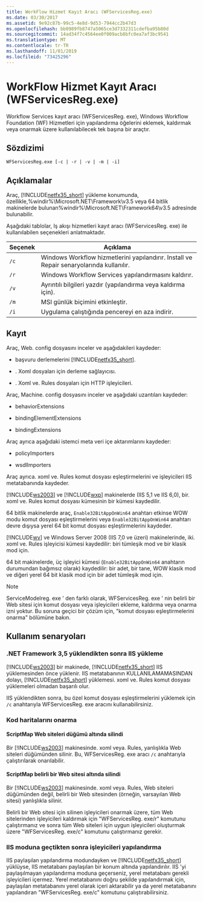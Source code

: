 ```yaml
---
title: WorkFlow Hizmet Kayıt Aracı (WFServicesReg.exe)
ms.date: 03/30/2017
ms.assetid: 9e92c87b-99c5-4e8d-9d53-7944cc2b47d3
ms.openlocfilehash: bb0989fb8747a5065ce3d7332311cdefba95b80d
ms.sourcegitcommit: 14ad34f7c4564ee0f009acb8bfc0ea7af3bc9541
ms.translationtype: MT
ms.contentlocale: tr-TR
ms.lasthandoff: 11/01/2019
ms.locfileid: "73425296"
---
```

# <a name="workflow-service-registration-tool-wfservicesregexe"></a>WorkFlow Hizmet Kayıt Aracı (WFServicesReg.exe)
Workflow Services kayıt aracı (WFServicesReg. exe), Windows Workflow Foundation (WF) Hizmetleri için yapılandırma öğelerini eklemek, kaldırmak veya onarmak üzere kullanılabilecek tek başına bir araçtır.  
  
## <a name="syntax"></a>Sözdizimi  
  
```console  
WFServicesReg.exe [-c | -r | -v | -m | -i]  
```  
  
## <a name="remarks"></a>Açıklamalar  
 Araç, [!INCLUDE[netfx35_short](../../../includes/netfx35-short-md.md)] yükleme konumunda, özellikle,%windir%\Microsoft.NET\Framework\v3.5 veya 64 bitlik makinelerde bulunan%windir%\Microsoft.NET\Framework64\v3.5 adresinde bulunabilir.  
  
 Aşağıdaki tablolar, Iş akışı hizmetleri kayıt aracı (WFServicesReg. exe) ile kullanılabilen seçenekleri anlatmaktadır.  
  
|Seçenek|Açıklama|  
|------------|-----------------|  
|`/c`|Windows Workflow hizmetlerini yapılandırır. Install ve Repair senaryolarında kullanılır.|  
|`/r`|Windows Workflow Services yapılandırmasını kaldırır.|  
|`/v`|Ayrıntılı bilgileri yazdır (yapılandırma veya kaldırma için).|  
|`/m`|MSI günlük biçimini etkinleştir.|  
|`/i`|Uygulama çalıştığında pencereyi en aza indirir.|  
  
## <a name="registration"></a>Kayıt  
 Araç, Web. config dosyasını inceler ve aşağıdakileri kaydeder:  
  
- başvuru derlemelerini [!INCLUDE[netfx35_short](../../../includes/netfx35-short-md.md)].  
  
- . Xoml dosyaları için derleme sağlayıcısı.  
  
- . Xoml ve. Rules dosyaları için HTTP işleyicileri.  
  
 Araç, Machine. config dosyasını inceler ve aşağıdaki uzantıları kaydeder:  
  
- behaviorExtensions  
  
- bindingElementExtensions  
  
- bindingExtensions  
  
 Araç ayrıca aşağıdaki istemci meta veri içe aktarımlarını kaydeder:  
  
- policyImporters  
  
- wsdlImporters  
  
 Araç ayrıca. xoml ve. Rules komut dosyası eşleştirmelerini ve işleyicileri IIS metatabanında kaydeder.  
  
 [!INCLUDE[ws2003](../../../includes/ws2003-md.md)] ve [!INCLUDE[wxp](../../../includes/wxp-md.md)] makinelerde (IIS 5,1 ve IIS 6,0), bir. xoml ve. Rules komut dosyası kümesinin bir kümesi kaydedilir.  
  
 64 bitlik makinelerde araç, `Enable32BitAppOnWin64` anahtarı etkinse WOW modu komut dosyası eşleştirmelerini veya `Enable32BitAppOnWin64` anahtarı devre dışıysa yerel 64 bit komut dosyası eşleştirmelerini kaydeder.  
  
 [!INCLUDE[wv](../../../includes/wv-md.md)] ve Windows Server 2008 (IIS 7,0 ve üzeri) makinelerinde, iki. xoml ve. Rules işleyicisi kümesi kaydedilir: biri tümleşik mod ve bir klasik mod için.  
  
 64 bit makinelerde, üç işleyici kümesi (`Enable32BitAppOnWin64` anahtarın durumundan bağımsız olarak) kaydedilir: bir adet, bir tane, WOW klasik mod ve diğeri yerel 64 bit klasik mod için bir adet tümleşik mod için.  
  
> [!NOTE]
> ServiceModelreg. exe ' den farklı olarak, WFServicesReg. exe ' nin belirli bir Web sitesi için komut dosyası veya işleyicileri ekleme, kaldırma veya onarma izni yoktur. Bu soruna geçici bir çözüm için, "komut dosyası eşleştirmelerini onarma" bölümüne bakın.  
  
## <a name="usage-scenarios"></a>Kullanım senaryoları  
  
### <a name="installing-iis-after-net-framework-35-is-installed"></a>.NET Framework 3,5 yüklendikten sonra IIS yükleme  
 [!INCLUDE[ws2003](../../../includes/ws2003-md.md)] bir makinede, [!INCLUDE[netfx35_short](../../../includes/netfx35-short-md.md)] IIS yüklemesinden önce yüklenir. IIS metatabanının KULLANILAMAMASINDAN dolayı, [!INCLUDE[netfx35_short](../../../includes/netfx35-short-md.md)] yüklemesi. xoml ve. Rules komut dosyası yüklemeleri olmadan başarılı olur.  
  
 IIS yüklendikten sonra, bu özel komut dosyası eşleştirmelerini yüklemek için `/c` anahtarıyla WFServicesReg. exe aracını kullanabilirsiniz.  
  
### <a name="repairing-the-scriptmaps"></a>Kod haritalarını onarma  
  
#### <a name="scriptmap-deleted-under-web-sites-node"></a>ScriptMap Web siteleri düğümü altında silindi  
 Bir [!INCLUDE[ws2003](../../../includes/ws2003-md.md)] makinesinde. xoml veya. Rules, yanlışlıkla Web siteleri düğümünden silinir. Bu, WFServicesReg. exe aracı `/c` anahtarıyla çalıştırılarak onarılabilir.  
  
#### <a name="scriptmap-deleted-under-a-particular-web-site"></a>ScriptMap belirli bir Web sitesi altında silindi  
 Bir [!INCLUDE[ws2003](../../../includes/ws2003-md.md)] makinesinde. xoml veya. Rules, Web siteleri düğümünden değil, belirli bir Web sitesinden (örneğin, varsayılan Web sitesi) yanlışlıkla silinir.  
  
 Belirli bir Web sitesi için silinen işleyicileri onarmak üzere, tüm Web sitelerinden işleyicileri kaldırmak için "WFServicesReg. exe/r" komutunu çalıştırmanız ve sonra tüm Web siteleri için uygun işleyicileri oluşturmak üzere "WFServicesReg. exe/c" komutunu çalıştırmanız gerekir.  
  
### <a name="configuring-handlers-after-switching-iis-mode"></a>IIS moduna geçtikten sonra işleyicileri yapılandırma  
 IIS paylaşılan yapılandırma modundayken ve [!INCLUDE[netfx35_short](../../../includes/netfx35-short-md.md)] yüklüyse, IIS metatabanı paylaşılan bir konum altında yapılandırılır. IIS 'yi paylaşılmayan yapılandırma moduna geçerseniz, yerel metatabanı gerekli işleyicileri içermez. Yerel metatabanını doğru şekilde yapılandırmak için, paylaşılan metatabanını yerel olarak içeri aktarabilir ya da yerel metatabanını yapılandıran "WFServicesReg. exe/c" komutunu çalıştırabilirsiniz.
